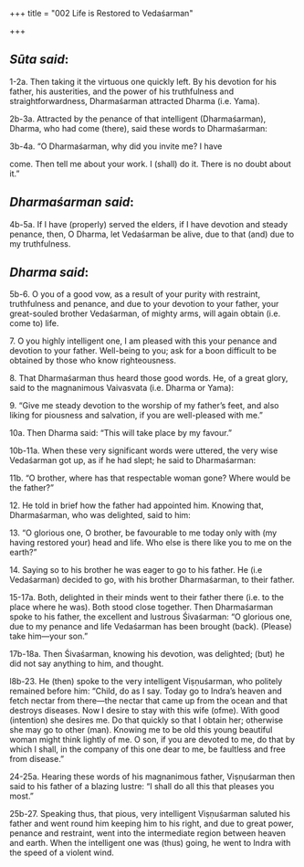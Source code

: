 +++
title = "002  Life is Restored to Vedaśarman"

+++
 

## *Sūta said*:

1-2a. Then taking it the virtuous one quickly left. By his devotion for his father, his austerities, and the power of his truthfulness and straightforwardness, Dharmaśarman attracted Dharma (i.e. Yama).

2b-3a. Attracted by the penance of that intelligent (Dharmaśarman), Dharma, who had come (there), said these words to Dharmaśarman:

3b-4a. “O Dharmaśarman, why did you invite me? I have

come. Then tell me about your work. I (shall) do it. There is no doubt about it.”

## *Dharmaśarman said*:

4b-5a. If I have (properly) served the elders, if I have devotion and steady penance, then, O Dharma, let Vedaśarman be alive, due to that (and) due to my truthfulness.

## *Dharma said*:

5b-6. O you of a good vow, as a result of your purity with restraint, truthfulness and penance, and due to your devotion to your father, your great-souled brother Vedaśarman, of mighty arms, will again obtain (i.e. come to) life.

7\. O you highly intelligent one, I am pleased with this your penance and devotion to your father. Well-being to you; ask for a boon difficult to be obtained by those who know righteousness.

8\. That Dharmaśarman thus heard those good words. He, of a great glory, said to the magnanimous Vaivasvata (i.e. Dharma or Yama):

9\. “Give me steady devotion to the worship of my father’s feet, and also liking for piousness and salvation, if you are well-pleased with me.”

10a. Then Dharma said: “This will take place by my favour.”

10b-11a. When these very significant words were uttered, the very wise Vedaśarman got up, as if he had slept; he said to Dharmaśarman:

11b. “O brother, where has that respectable woman gone? Where would be the father?”

12\. He told in brief how the father had appointed him. Knowing that, Dharmaśarman, who was delighted, said to him:

13\. “O glorious one, O brother, be favourable to me today only with (my having restored your) head and life. Who else is there like you to me on the earth?”

14\. Saying so to his brother he was eager to go to his father. He (i.e Vedaśarman) decided to go, with his brother Dharmaśarman, to their father.

15-17a. Both, delighted in their minds went to their father there (i.e. to the place where he was). Both stood close together. Then Dharmaśarman spoke to his father, the excellent and lustrous Śivaśarman: “O glorious one, due to my penance and life Vedaśarman has been brought (back). (Please) take him—your son.”

17b-18a. Then Śivaśarman, knowing his devotion, was delighted; (but) he did not say anything to him, and thought.

l8b-23. He (then) spoke to the very intelligent Viṣṇuśarman, who politely remained before him: “Child, do as I say. Today go to Indra’s heaven and fetch nectar from there—the nectar that came up from the ocean and that destroys diseases. Now I desire to stay with this wife (ofme). With good (intention) she desires me. Do that quickly so that I obtain her; otherwise she may go to other (man). Knowing me to be old this young beautiful woman might think lightly of me. O son, if you are devoted to me, do that by which I shall, in the company of this one dear to me, be faultless and free from disease.”

24-25a. Hearing these words of his magnanimous father, Viṣṇuśarman then said to his father of a blazing lustre: “I shall do all this that pleases you most.”

25b-27. Speaking thus, that pious, very intelligent Viṣṇuśarman saluted his father and went round him keeping him to his right, and due to great power, penance and restraint, went into the intermediate region between heaven and earth. When the intelligent one was (thus) going, he went to Indra with the speed of a violent wind.


